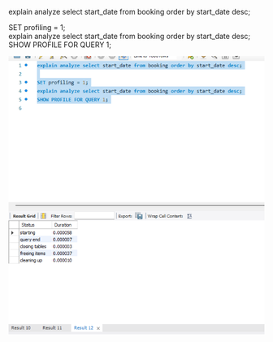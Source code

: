 
explain analyze select start_date from booking order by start_date desc;  

SET profiling = 1;  
explain analyze select start_date from booking order by start_date desc;  
SHOW PROFILE FOR QUERY 1;  

![ScreenShot](performance.png)
